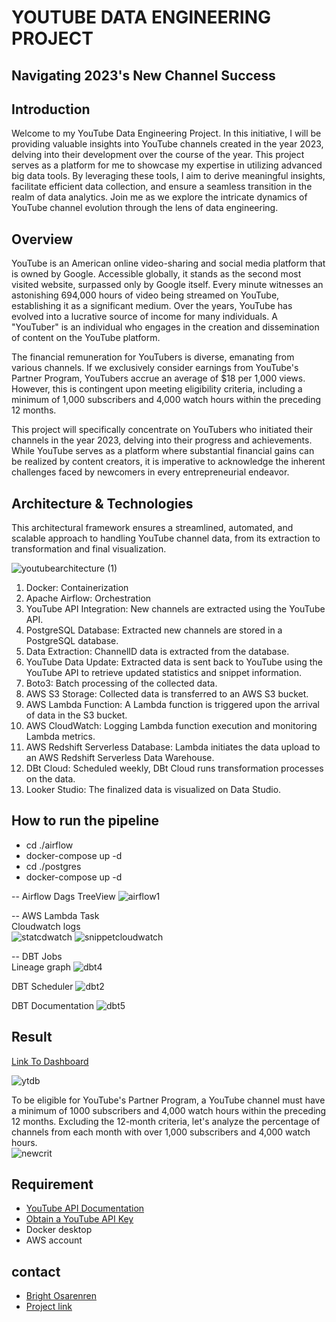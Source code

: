 # YOUTUBE DATA ENGINEERING PROJECT

## Navigating 2023's New Channel Success

## Introduction

Welcome to my YouTube Data Engineering Project. In this initiative, I will be providing valuable insights into YouTube channels created in the year 2023, delving into their development over the course of the year. This project serves as a platform for me to showcase my expertise in utilizing advanced big data tools. By leveraging these tools, I aim to derive meaningful insights, facilitate efficient data collection, and ensure a seamless transition in the realm of data analytics. Join me as we explore the intricate dynamics of YouTube channel evolution through the lens of data engineering.


## Overview
YouTube is an American online video-sharing and social media platform that is owned by Google. Accessible globally, it stands as the second most visited website, surpassed only by Google itself. Every minute witnesses an astonishing 694,000 hours of video being streamed on YouTube, establishing it as a significant medium. Over the years, YouTube has evolved into a lucrative source of income for many individuals. A "YouTuber" is an individual who engages in the creation and dissemination of content on the YouTube platform.

The financial remuneration for YouTubers is diverse, emanating from various channels. If we exclusively consider earnings from YouTube's Partner Program, YouTubers accrue an average of $18 per 1,000 views. However, this is contingent upon meeting eligibility criteria, including a minimum of 1,000 subscribers and 4,000 watch hours within the preceding 12 months.

This project will specifically concentrate on YouTubers who initiated their channels in the year 2023, delving into their progress and achievements. While YouTube serves as a platform where substantial financial gains can be realized by content creators, it is imperative to acknowledge the inherent challenges faced by newcomers in every entrepreneurial endeavor.

## Architecture & Technologies
This architectural framework ensures a streamlined, automated, and scalable approach to handling YouTube channel data, from its extraction to transformation and final visualization.


![youtubearchitecture (1)](https://github.com/BrightOsas/Youtube-data-pipeline/assets/98474404/02cec5cb-f0cd-46a8-9d7b-ec637a89ddb1)  

    

1. Docker: Containerization  
2. Apache Airflow: Orchestration
3. YouTube API Integration: New channels are extracted using the YouTube API.  
4. PostgreSQL Database: Extracted new channels are stored in a PostgreSQL database.  
5. Data Extraction: ChannelID data is extracted from the database.  
6. YouTube Data Update: Extracted data is sent back to YouTube using the YouTube API to retrieve updated statistics and snippet information.  
7. Boto3: Batch processing of the collected data.  
8. AWS S3 Storage: Collected data is transferred to an AWS S3 bucket.  
9. AWS Lambda Function: A Lambda function is triggered upon the arrival of data in the S3 bucket.  
10. AWS CloudWatch: Logging Lambda function execution and monitoring Lambda metrics.  
11. AWS Redshift Serverless Database: Lambda initiates the data upload to an AWS Redshift Serverless Data Warehouse.  
12. DBt Cloud: Scheduled weekly, DBt Cloud runs transformation processes on the data.  
13. Looker Studio: The finalized data is visualized on Data Studio.


## How to run the pipeline
* cd ./airflow
* docker-compose up -d
* cd ./postgres
* docker-compose up -d

-- Airflow Dags TreeView 
![airflow1](https://github.com/BrightOsas/Youtube-data-pipeline/assets/98474404/20afb423-411f-44bd-8747-62e826954f4c)  

-- AWS Lambda Task  
Cloudwatch logs  
![statcdwatch](https://github.com/BrightOsas/Youtube-data-pipeline/assets/98474404/88d21c9b-e28b-4340-976b-a0a1c6006fd4)
![snippetcloudwatch](https://github.com/BrightOsas/Youtube-data-pipeline/assets/98474404/0897952a-802e-44cc-b442-50c4396c7a18)  

-- DBT Jobs  
Lineage graph
![dbt4](https://github.com/BrightOsas/Youtube-data-pipeline/assets/98474404/629c5641-130e-4e51-ab07-9d04984ffa61)  

DBT Scheduler
![dbt2](https://github.com/BrightOsas/Youtube-data-pipeline/assets/98474404/13e59071-9ca7-420f-930e-235dc9e01f3d)  

DBT Documentation
![dbt5](https://github.com/BrightOsas/Youtube-data-pipeline/assets/98474404/18876cea-0249-4410-bfeb-233a8a4bd79d)

 
## Result
[Link To Dashboard](https://lookerstudio.google.com/reporting/bebf032d-2c91-440c-bbb5-b2b7b1950cc5)  

  
![ytdb](https://github.com/BrightOsas/Youtube-data-pipeline/assets/98474404/d5d7b78d-b599-445e-9757-0cf098087bdb)

To be eligible for YouTube's Partner Program, a YouTube channel must have a minimum of 1000 subscribers and 4,000 watch hours within the preceding 12 months. Excluding the 12-month criteria, let's analyze the percentage of channels from each month with over 1,000 subscribers and 4,000 watch hours.  
![newcrit](https://github.com/BrightOsas/Youtube-data-pipeline/assets/98474404/bb2473fa-7278-4e33-b126-cec4fbdc8dcf)

## Requirement
* [YouTube API Documentation](https://developers.google.com/youtube/v3/docs/)  
* [Obtain a YouTube API Key](https://console.cloud.google.com/apis)  
* Docker desktop
* AWS account


## contact
* [Bright Osarenren](linkedin.com/in/brightosas)
* [Project link](https://github.com/BrightOsas/Youtube-Data-Pipeline)
